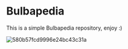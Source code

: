 # Bulbapedia

This is a simple Bulbapedia repository, enjoy :) 

![580b57fcd9996e24bc43c31a](https://github.com/carinebatista/bulbapedia/assets/18583716/7cea2b1d-4d13-49c3-8360-35abd19d5abd)
